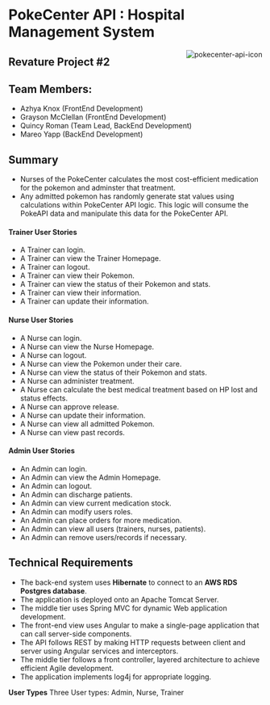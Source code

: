 # PokeCenter API : Hospital Management System 
<img style="float: right;" src="https://i.imgur.com/9WXfW7z.png" alt="pokecenter-api-icon">

## Revature Project #2

## Team Members:
- Azhya Knox (FrontEnd Development)
- Grayson McClellan (FrontEnd Development)
- Quincy Roman (Team Lead, BackEnd Development)
- Mareo Yapp  (BackEnd Development)

## Summary
* Nurses of the PokeCenter calculates the most cost-efficient medication for the pokemon and adminster that treatment.
* Any admitted pokemon has randomly generate stat values using calculations within PokeCenter API logic. This logic will consume the PokeAPI data and manipulate this data for the PokeCenter API.

#### Trainer User Stories 
- A Trainer can login.
- A Trainer can view the Trainer Homepage.
- A Trainer can logout.
- A Trainer can view their Pokemon.
- A Trainer can view the status of their Pokemon and stats.
- A Trainer can view their information.
- A Trainer can update their information.

#### Nurse User Stories 
- A Nurse can login.
- A Nurse can view the Nurse Homepage.
- A Nurse can logout.
- A Nurse can view the Pokemon under their care.
- A Nurse can view the status of their Pokemon and stats.
- A Nurse can administer treatment.
- A Nurse can calculate the best medical treatment based on HP lost and status effects.
- A Nurse can approve release.
- A Nurse can update their information. 
- A Nurse can view all admitted Pokemon.
- A Nurse can view past records.

#### Admin User Stories
- An Admin can login.
- An Admin can view the Admin Homepage.
- An Admin can logout.
- An Admin can discharge patients.
- An Admin can view current medication stock.
- An Admin can modify users roles.
- An Admin can place orders for more medication.
- An Admin can view all users (trainers, nurses, patients).
- An Admin can remove users/records if necessary.

## Technical Requirements

* The back-end system uses **Hibernate** to connect to an **AWS RDS Postgres database**. 
* The application is deployed onto an Apache Tomcat Server. 
* The middle tier uses Spring MVC for dynamic Web application development. 
* The front-end view uses Angular to make a single-page application that can call server-side components.
* The API follows REST by making HTTP requests between client and server using Angular services and interceptors.
* The middle tier follows a front controller, layered architecture to achieve efficient Agile development.
* The application implements log4j for appropriate logging. 

**User Types**
Three User types: Admin, Nurse, Trainer

